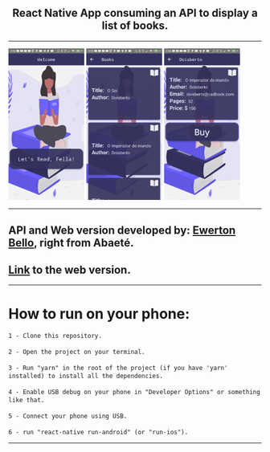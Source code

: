 <h2 align="center">React Native App consuming an API to display a list of books.</h2>

---

<p float="left">
    <img src="./.github/home_com.librarian.jpg" 
    width="30%" 
    height="30%"/>
    <img src="./.github/booklist_com.librarian.jpg"
    width="30%" 
    height="30%"
    />
    <img src="./.github/item_com.librarian.jpg" 
    width="30%" 
    height="30%"
    />
</p>

---

## API and Web version developed by: [Ewerton Bello](https://github.com/EwertonBello/CadBook), right from Abaeté.

## [Link](https://cadbook.herokuapp.com/) to the web version.

---

# How to run on your phone:
    1 - Clone this repository.
    
    2 - Open the project on your terminal.
    
    3 - Run "yarn" in the root of the project (if you have 'yarn' installed) to install all the dependencies.
    
    4 - Enable USB debug on your phone in "Developer Options" or something like that.
    
    5 - Connect your phone using USB.
    
    6 - run "react-native run-android" (or "run-ios").

---

